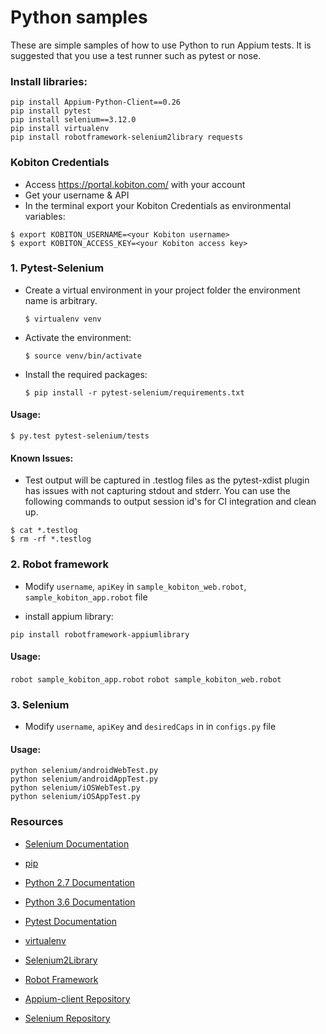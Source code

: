 Python samples
==============

These are simple samples of how to use Python to run Appium tests. It is suggested that you use a test runner such as pytest or nose.

### Install libraries:

```shell
pip install Appium-Python-Client==0.26
pip install pytest
pip install selenium==3.12.0
pip install virtualenv
pip install robotframework-selenium2library requests
```


### Kobiton Credentials
  * Access https://portal.kobiton.com/ with your account
  * Get your username & API
  * In the terminal export your Kobiton Credentials as environmental variables:

  ```shell
  $ export KOBITON_USERNAME=<your Kobiton username>
  $ export KOBITON_ACCESS_KEY=<your Kobiton access key>
  ```


### 1. Pytest-Selenium

- Create a virtual environment in your project folder the environment name is arbitrary.

  ```shell
  $ virtualenv venv
  ```

- Activate the environment:
  ```shell
  $ source venv/bin/activate
  ```

- Install the required packages:
  ```shell
  $ pip install -r pytest-selenium/requirements.txt
  ```

#### Usage:
  ```shell
  $ py.test pytest-selenium/tests
  ```
#### Known Issues:
* Test output will be captured in .testlog files as the pytest-xdist plugin has issues with not capturing stdout and stderr. You can use the following commands to output session id's for CI integration and clean up.

```shell
$ cat *.testlog
$ rm -rf *.testlog
```

### 2. Robot framework

- Modify `username`, `apiKey` in `sample_kobiton_web.robot`, `sample_kobiton_app.robot` file

- install appium library:

`pip install robotframework-appiumlibrary`

#### Usage:

`robot sample_kobiton_app.robot`
`robot sample_kobiton_web.robot`


### 3. Selenium

- Modify `username`, `apiKey` and `desiredCaps` in  in `configs.py` file


#### Usage:

```shell
python selenium/androidWebTest.py
python selenium/androidAppTest.py
python selenium/iOSWebTest.py
python selenium/iOSAppTest.py
```

### Resources

- [Selenium Documentation](http://www.seleniumhq.org/docs/)

- [pip](http://pip-installer.org/)

- [Python 2.7 Documentation](https://docs.python.org/2.7/)

- [Python 3.6 Documentation](https://docs.python.org/3.6/)

- [Pytest Documentation](http://pytest.org/latest/contents.html)

- [virtualenv](https://virtualenv.readthedocs.org/en/latest/)

- [Selenium2Library](https://github.com/rtomac/robotframework-selenium2library)

- [Robot Framework](http://code.google.com/p/robotframework/)

- [Appium-client Repository](https://pypi.python.org/simple/appium-python-client)

- [Selenium Repository](https://pypi.python.org/simple/selenium)
